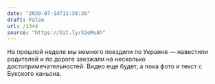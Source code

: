 ```yaml
---
date: "2020-07-14T11:38:36"
draft: False
url: /1344
source: "https://bit.ly/32eMuAh"
---
```


На прошлой неделе мы немного поездили по Украине — навестили родителей и по дороге заезжали на несколько достопримечательностей. Видео еще будет, а пока фото и текст с Букского каньона.
